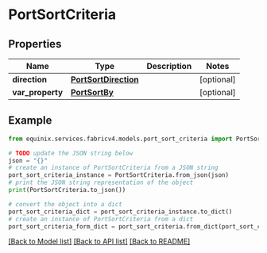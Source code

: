 # PortSortCriteria


## Properties

Name | Type | Description | Notes
------------ | ------------- | ------------- | -------------
**direction** | [**PortSortDirection**](PortSortDirection.md) |  | [optional] 
**var_property** | [**PortSortBy**](PortSortBy.md) |  | [optional] 

## Example

```python
from equinix.services.fabricv4.models.port_sort_criteria import PortSortCriteria

# TODO update the JSON string below
json = "{}"
# create an instance of PortSortCriteria from a JSON string
port_sort_criteria_instance = PortSortCriteria.from_json(json)
# print the JSON string representation of the object
print(PortSortCriteria.to_json())

# convert the object into a dict
port_sort_criteria_dict = port_sort_criteria_instance.to_dict()
# create an instance of PortSortCriteria from a dict
port_sort_criteria_form_dict = port_sort_criteria.from_dict(port_sort_criteria_dict)
```
[[Back to Model list]](../README.md#documentation-for-models) [[Back to API list]](../README.md#documentation-for-api-endpoints) [[Back to README]](../README.md)


